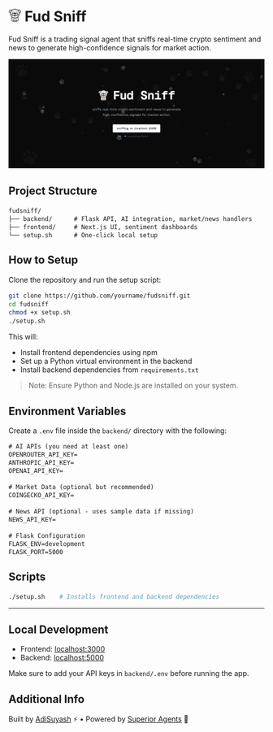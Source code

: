 # <img src="frontend/public/fudsniff.png" alt="Logo" height="25" /> Fud Sniff

Fud Sniff is a trading signal agent that sniffs real-time crypto sentiment and news to generate high-confidence signals for market action.

![Fud Sniff Banner](frontend/public/fudsniff-banner.png)

## Project Structure

```
fudsniff/
├── backend/      # Flask API, AI integration, market/news handlers
├── frontend/     # Next.js UI, sentiment dashboards
└── setup.sh      # One-click local setup
```

## How to Setup

Clone the repository and run the setup script:

```bash
git clone https://github.com/yourname/fudsniff.git
cd fudsniff
chmod +x setup.sh
./setup.sh
```

This will:

- Install frontend dependencies using npm
- Set up a Python virtual environment in the backend
- Install backend dependencies from `requirements.txt`

> Note: Ensure Python and Node.js are installed on your system.

## Environment Variables

Create a `.env` file inside the `backend/` directory with the following:

```
# AI APIs (you need at least one)
OPENROUTER_API_KEY=
ANTHROPIC_API_KEY=
OPENAI_API_KEY=

# Market Data (optional but recommended)
COINGECKO_API_KEY=

# News API (optional - uses sample data if missing)
NEWS_API_KEY=

# Flask Configuration
FLASK_ENV=development
FLASK_PORT=5000
```

## Scripts

```bash
./setup.sh    # Installs frontend and backend dependencies
```

---

## Local Development

- Frontend: [localhost:3000](http://localhost:3000)
- Backend: [localhost:5000](http://localhost:5000)

Make sure to add your API keys in `backend/.env` before running the app.

## Additional Info

Built by [AdiSuyash](https://x.com/adisuyash) ⚡ • Powered by [Superior Agents](https://superioragents.com/) 💛
